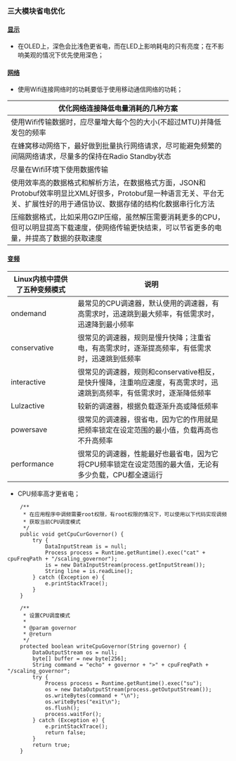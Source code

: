 ### 三大模块省电优化
#### [显示]()
+ 在OLED上，深色会比浅色更省电，而在LED上影响耗电的只有亮度；在不影响美观的情况下优先使用深色；
#### [网络]()
+ 使用Wifi连接网络时的功耗要低于使用移动通信网络的功耗；

|优化网络连接降低电量消耗的几种方案|
|------|
|使用Wifi传输数据时，应尽量增大每个包的大小(不超过MTU)并降低发包的频率|
|在蜂窝移动网络下，最好做到批量执行网络请求，尽可能避免频繁的间隔网络请求，尽量多的保持在Radio Standby状态|
|尽量在Wifi环境下使用数据传输|
|使用效率高的数据格式和解析方法，在数据格式方面，JSON和Protobuf效率明显比XML好很多，Protobuf是一种语言无关、平台无关、扩展性好的用于通信协议、数据存储的结构化数据串行化方法|
|压缩数据格式，比如采用GZIP压缩，虽然解压需要消耗更多的CPU，但可以明显提高下载速度，使网络传输更快结束，可以节省更多的电量，并提高了数据的获取速度|

#### [变频]()

|Linux内核中提供了五种变频模式|说明|
|------|------|
|ondemand|最常见的CPU调速器，默认使用的调速器，有高需求时，迅速跳到最大频率，有低需求时，迅速降到最小频率|
|conservative|很常见的调速器，规则是慢升快降；注重省电，有高需求时，逐渐提高频率，有低需求时，迅速跳到低频率|
|interactive|很常见的调速器，规则和conservative相反，是快升慢降，注重响应速度，有高需求时，迅速跳到高频率，有低需求时，逐渐降低频率|
|Lulzactive|较新的调速器，根据负载逐渐升高或降低频率|
|powersave|很常见的调速器，很省电，因为它的作用就是把频率锁定在设定范围的最小值，负载再高也不升高频率|
|performance|很常见的调速器，性能最好也最省电，因为它将CPU频率锁定在设定范围的最大值，无论有多少负载，CPU都全速运行|

+ CPU频率高才更省电；

```
    /**
     * 在应用程序中调频需要root权限，有root权限的情况下，可以使用以下代码实现调频
     * 获取当前CPU调度模式
     */
    public void getCpuCurGovernor() {
        try {
            DataInputStream is = null;
            Process process = Runtime.getRuntime().exec("cat" + cpuFreqPath + "/scaling_governor");
            is = new DataInputStream(process.getInputStream());
            String line = is.readLine();
        } catch (Exception e) {
            e.printStackTrace();
        }
    }

    /**
     * 设置CPU调度模式
     *
     * @param governor
     * @return
     */
    protected boolean writeCpuGovernor(String governor) {
        DataOutputStream os = null;
        byte[] buffer = new byte[256];
        String command = "echo" + governor + ">" + cpuFreqPath + "/scaling_governor";
        try {
            Process process = Runtime.getRuntime().exec("su");
            os = new DataOutputStream(process.getOutputStream());
            os.writeBytes(command + "\n");
            os.writeBytes("exit\n");
            os.flush();
            process.waitFor();
        } catch (Exception e) {
            e.printStackTrace();
            return false;
        }
        return true;
    }
```
